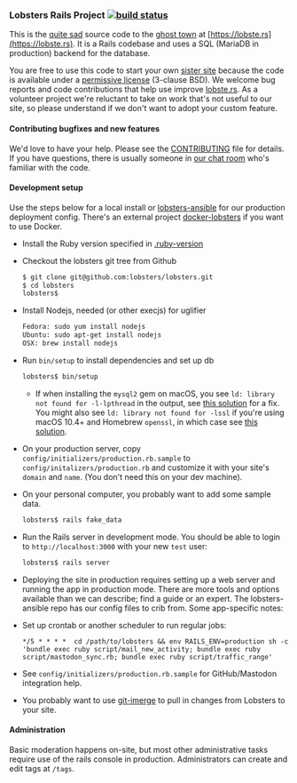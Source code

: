 ### Lobsters Rails Project [![build status](https://github.com/lobsters/lobsters/actions/workflows/check.yml/badge.svg)](https://github.com/lobsters/lobsters/actions/workflows/check.yml)

This is the
[quite sad](https://web.archive.org/web/20230213161624/https://old.reddit.com/r/rails/comments/6jz7tq/source_code_lobsters_a_hacker_news_clone_built/)
source code to the
[ghost town](https://twitter.com/webshitweekly/status/1399935275057389571) at
[https://lobste.rs](https://lobste.rs).
It is a Rails codebase and uses a SQL (MariaDB in production) backend for the database.

You are free to use this code to start your own [sister site](https://github.com/lobsters/lobsters/wiki)
because the code is available under a [permissive license](https://github.com/lobsters/lobsters/blob/master/LICENSE) (3-clause BSD).
We welcome bug reports and code contributions that help use improve [lobste.rs](https://lobste.rs).
As a volunteer project we're reluctant to take on work that's not useful to our site, so please understand if we don't want to adopt your custom feature.


#### Contributing bugfixes and new features

We'd love to have your help.
Please see the [CONTRIBUTING](https://github.com/lobsters/lobsters/blob/master/CONTRIBUTING.md) file for details.
If you have questions, there is usually someone in [our chat room](https://lobste.rs/chat) who's familiar with the code.


#### Development setup

Use the steps below for a local install or
[lobsters-ansible](https://github.com/lobsters/lobsters-ansible) for our production deployment config.
There's an external project [docker-lobsters](https://github.com/utensils/docker-lobsters) if you want to use Docker.

* Install the Ruby version specified in [.ruby-version](https://github.com/lobsters/lobsters/blob/master/.ruby-version)

* Checkout the lobsters git tree from Github
    ```sh
    $ git clone git@github.com:lobsters/lobsters.git
    $ cd lobsters
    lobsters$
    ```

* Install Nodejs, needed (or other execjs) for uglifier
    ```sh
    Fedora: sudo yum install nodejs
    Ubuntu: sudo apt-get install nodejs
    OSX: brew install nodejs
    ```

* Run `bin/setup` to install dependencies and set up db

    ```sh
    lobsters$ bin/setup
    ```

    * If when installing the `mysql2` gem on macOS, you see
      `ld: library not found for -l-lpthread` in the output, see
      [this solution](https://stackoverflow.com/a/44790834/204052) for a fix.
      You might also see `ld: library not found for -lssl` if you're using
      macOS 10.4+ and Homebrew `openssl`, in which case see
      [this solution](https://stackoverflow.com/a/39628463/1042144).

* On your production server, copy `config/initializers/production.rb.sample`
  to `config/initalizers/production.rb` and customize it with your site's
  `domain` and `name`. (You don't need this on your dev machine).

* On your personal computer, you probably want to add some sample data.

    ```sh
    lobsters$ rails fake_data
    ```

* Run the Rails server in development mode.
  You should be able to login to `http://localhost:3000` with your new `test` user:

    ```sh
    lobsters$ rails server
    ```

* Deploying the site in production requires setting up a web server and running the app in production mode.
  There are more tools and options available than we can describe; find a guide or an expert.
  The lobsters-ansible repo has our config files to crib from. Some app-specific notes:

* Set up crontab or another scheduler to run regular jobs:

    ```
    */5 * * * *  cd /path/to/lobsters && env RAILS_ENV=production sh -c 'bundle exec ruby script/mail_new_activity; bundle exec ruby script/mastodon_sync.rb; bundle exec ruby script/traffic_range'
    ```

* See `config/initializers/production.rb.sample` for GitHub/Mastodon integration help.

* You probably want to use [git-imerge](https://lobste.rs/s/dbm2d4) to pull in
  changes from Lobsters to your site.

#### Administration

Basic moderation happens on-site, but most other administrative tasks require use of the rails console in production.
Administrators can create and edit tags at `/tags`.
